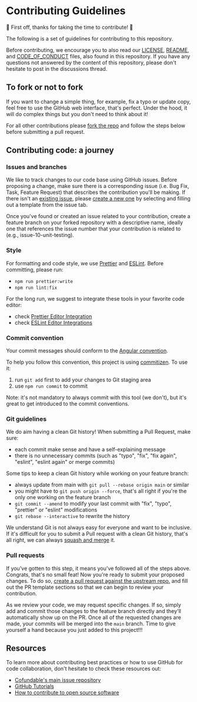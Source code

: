 # Contributing Guidelines

🎉 First off, thanks for taking the time to contribute! 🎉

The following is a set of guidelines for contributing to this repository.

Before contributing, we encourage you to also read our [LICENSE](LICENSE),  [README](README.md), and [CODE_OF_CONDUCT](CODE_OF_CONDUCT.md) files, also found in this repository. If you have any questions not answered by the content of this repository, please don't hesitate to post in the discussions thread.

## To fork or not to fork

If you want to change a simple thing, for example, fix a typo or update copy, feel free to use the GitHub web interface, that's perfect. Under the hood, it will do complex things but you don't need to think about it!

For all other contributions please [fork the repo](https://docs.github.com/en/get-started/quickstart/fork-a-repo) and follow the steps below before submitting a pull request.

## Contributing code: a journey

### Issues and branches

We like to track changes to our code base using GitHub issues. Before proposing a change, make sure there is a corresponding issue (i.e. Bug Fix, Task, Feature Request) that describes the contribution you'll be making. If there isn't an [existing issue](https://github.com/cofundable/cofundable/issues), please [create a new one](https://github.com/cofundable/cofundable/issues/new/choose) by selecting and filling out a template from the issue tab.

Once you've found or created an issue related to your contribution, create a feature branch on your forked repository with a descriptive name, ideally one that references the issue number that your contribution is related to (e.g., issue-10-unit-testing).

### Style

For formatting and code style, we use [Prettier](https://prettier.io/) and [ESLint](https://eslint.org/). Before committing, please run:

- `npm run prettier:write`
- `npm run lint:fix`

For the long run, we suggest to integrate these tools in your favorite code editor:

- check [Prettier Editor Integration](https://prettier.io/docs/en/editors.html)
- check [ESLint Editor Integrations](https://eslint.org/docs/user-guide/integrations)

### Commit convention

Your commit messages should conform to the [Angular convention](https://github.com/conventional-changelog/conventional-changelog/blob/master/packages/conventional-changelog-angular/README.md).

To help you follow this convention, this project is using [commitizen](https://github.com/commitizen/cz-cli). To use it:

1. run `git add` first to add your changes to Git staging area
2. use `npm run commit` to commit

Note: it's not mandatory to always commit with this tool (we don't), but it's great to get introduced to the commit conventions.

### Git guidelines

We do aim having a clean Git history! When submitting a Pull Request, make sure:

- each commit make sense and have a self-explaining message
- there is no unnecessary commits (such as "typo", "fix", "fix again", "eslint", "eslint again" or merge commits)

Some tips to keep a clean Git history while working on your feature branch:

- always update from main with `git pull --rebase origin main` or similar
- you might have to `git push origin --force`, that's all right if you're the only one working on the feature branch
- `git commit --amend` to modify your last commit with "fix", "typo", "prettier" or "eslint" modifications
- `git rebase --interactive` to rewrite the history

We understand Git is not always easy for everyone and want to be inclusive. If it's difficult for you to submit a Pull request with a clean Git history, that's all right, we can always [squash and merge](https://help.github.com/articles/about-pull-request-merges/#squash-and-merge-your-pull-request-commits) it.

### Pull requests

If you've gotten to this step, it means you've followed all of the steps above. Congrats, that's no small feat! Now you're ready to submit your proposed changes. To do so, [create a pull request against the upstream repo.](https://docs.github.com/en/github/collaborating-with-pull-requests/proposing-changes-to-your-work-with-pull-requests/creating-a-pull-request-from-a-fork) and fill out the PR template sections so that we can begin to review your contribution.

As we review your code, we may request specific changes. If so, simply add and commit those changes to the feature branch directly and they'll automatically show up on the PR. Once all of the requested changes are made, your commits will be merged into the `main` branch. Time to give yourself a hand because you just added to this project!!!

## Resources

To learn more about contributing best practices or how to use GitHub for code collaboration, don't hesitate to check these resources out:

- [Cofundable's main issue repository](https://github.com/cofundable/cofundable)
- [GitHub Tutorials](https://lab.github.com/)
- [How to contribute to open source software](https://opensource.guide/how-to-contribute/)
